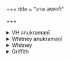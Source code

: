 +++
title = "०१७ अपामार्गः"

+++

<details><summary>VH anukramaṇī</summary>

अपामार्गः।  
१-८ शुक्रः। अपामार्गो वनस्पतिः। अनुषटुप्।
</details>

<details><summary>Whitney anukramaṇī</summary>

[śukra.—caturviṅśarcaṁ trayaṁ sūktānām. apāmārgavanaspatidevatyam. ānuṣṭubham.]
</details>



<details><summary>Whitney</summary>

### Comment
Verses 1-6 are found as a hymn in Pāipp. v., and hymns 18 and 19 follow it there, with some mixture of the verses. Vs. 8 is found separately in ii. Hymns 17-19 are called by the comm. āvapanīya 'of strewing.' They are used together by Kāuś. (39. 7), with ii. 11 and iv. 40 and others, in the preparation of consecrated water to counteract hostile sorcery; and vs. 17. 5 is reckoned by the schol. (46. 9, note) to the duḥsvapnanāśana gaṇa.


### Translations
Translated: Zimmer, p. 66; Grill, 37, 130; Griffith, i. 155; Bloomfield, 69, 393; Weber, xviii. 73.
</details>

<details><summary>Griffith</summary>

A charm to secure freedom from various evils
</details>
